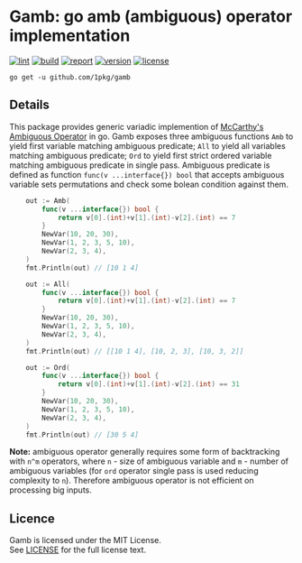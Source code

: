 # Gamb: go amb (ambiguous) operator implementation

[![lint](https://github.com/1pkg/gamb/workflows/lint/badge.svg)](https://github.com/1pkg/gamb/actions?query=workflow%3Alint+branch%3Amaster+)
[![build](https://github.com/1pkg/gamb/workflows/build/badge.svg)](https://github.com/1pkg/gamb/actions?query=workflow%3Abuild+branch%3Amaster+)
[![report](https://goreportcard.com/badge/github.com/1pkg/gamb?nocache)](https://goreportcard.com/report/github.com/1pkg/gamb)
[![version](https://img.shields.io/github/go-mod/go-version/1pkg/gamb?nocache)](https://github.com/1pkg/gamb/blob/master/go.mod)
[![license](https://img.shields.io/github/license/1pkg/gamb?nocache)](LICENSE)

`go get -u github.com/1pkg/gamb`

## Details

This package provides generic variadic implemention of [McCarthy's Ambiguous Operator](https://rosettacode.org/wiki/Amb) in go. Gamb exposes three ambiguous functions `Amb` to yield first variable matching ambiguous predicate; `All` to yield all variables matching ambiguous predicate; `Ord` to yield first strict ordered variable matching ambiguous predicate in single pass. Ambiguous predicate is defined as function `func(v ...interface{}) bool` that accepts ambiguous variable sets permutations and check some bolean condition against them.

```go
    out := Amb(
        func(v ...interface{}) bool {
            return v[0].(int)+v[1].(int)-v[2].(int) == 7
        }
        NewVar(10, 20, 30),
        NewVar(1, 2, 3, 5, 10),
        NewVar(2, 3, 4),
    )
    fmt.Println(out) // [10 1 4]
```

```go
    out := All(
        func(v ...interface{}) bool {
            return v[0].(int)+v[1].(int)-v[2].(int) == 7
        }
        NewVar(10, 20, 30),
        NewVar(1, 2, 3, 5, 10),
        NewVar(2, 3, 4),
    )
    fmt.Println(out) // [[10 1 4], [10, 2, 3], [10, 3, 2]]
```

```go
    out := Ord(
        func(v ...interface{}) bool {
            return v[0].(int)+v[1].(int)-v[2].(int) == 31
        }
        NewVar(10, 20, 30),
        NewVar(1, 2, 3, 5, 10),
        NewVar(2, 3, 4),
    )
    fmt.Println(out) // [30 5 4]
```

**Note:** ambiguous operator generally requires some form of backtracking with `n^m` operators, where `n` - size of ambiguous variable and `m` - number of ambiguous variables (for `ord` operator single pass is used reducing complexity to `n`). Therefore ambiguous operator is not efficient on processing big inputs.

## Licence

Gamb is licensed under the MIT License.  
See [LICENSE](LICENSE) for the full license text.
